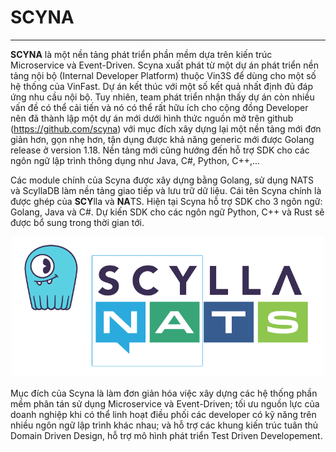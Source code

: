 # SCYNA
---

**SCYNA** là một nền tảng phát triển phần mềm dựa trên kiến trúc Microservice và Event-Driven. Scyna xuất phát từ một dự án phát triển nền tảng nội bộ (Internal Developer Platform) thuộc Vin3S để dùng cho một số hệ thống của VinFast. Dự án kết thúc với một số kết quả nhất định đủ đáp ứng nhu cầu nội bộ. Tuy nhiên, team phát triển nhận thấy dự án còn nhiều vấn đề có thể cải tiến và nó có thể rất hữu ích cho cộng đồng Developer nên đã thành lập một dự án mới dưới hình thức nguồn mở trên github (https://github.com/scyna) với mục đích xây dựng lại một nền tảng mới đơn giản hơn, gọn nhẹ hơn, tận dụng được khả năng generic mới được Golang release ở version 1.18. Nền tảng mới cũng hướng đến hỗ trợ SDK cho các ngôn ngữ lập trình thông dụng như Java, C#, Python, C++,...

Các module chính của Scyna được xây dựng bằng Golang, sử dụng NATS và ScyllaDB làm nền tảng giao tiếp và lưu trữ dữ liệu. Cái tên Scyna chính là được ghép của **SCY**lla và **NA**TS. Hiện tại Scyna hỗ trợ SDK cho 3 ngôn ngữ: Golang, Java và C#. Dự kiến SDK cho các ngôn ngữ Python, C++ và Rust sẽ được bổ sung trong thời gian tới.

<p align="center"><img src="images/scyna-name.png"  width="500"></p>

Mục đích của Scyna là làm đơn giản hóa việc xây dựng các hệ thống phần mềm phân tán sử dụng Microservice và Event-Driven; tối ưu nguồn lực của doanh nghiệp khi có thể linh hoạt điều phối các developer có kỹ năng trên nhiều ngôn ngữ lập trình khác nhau; và hỗ trợ các khung kiến trúc tuân thủ Domain Driven Design, hỗ trợ mô hình phát triển Test Driven Developement. 